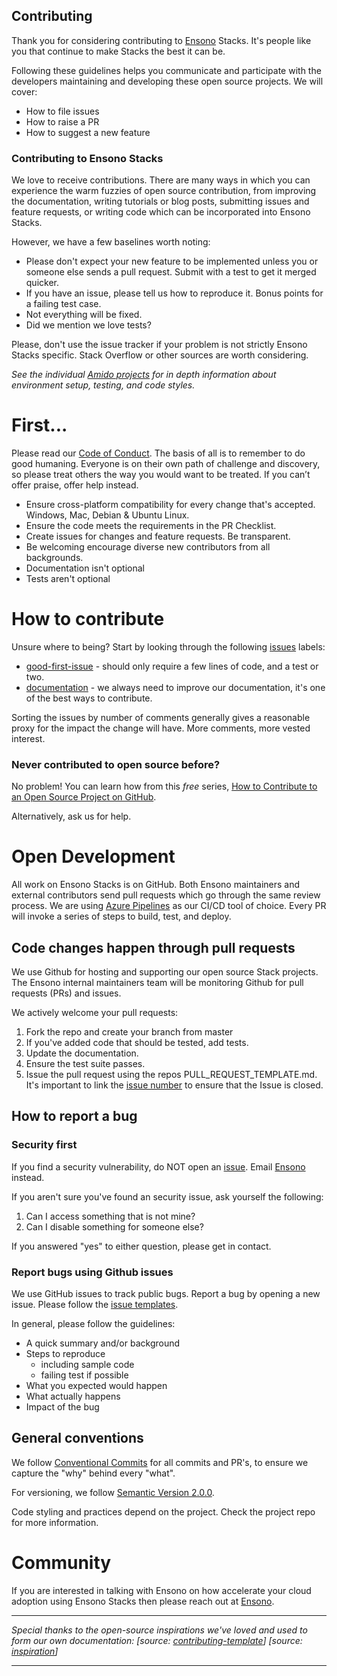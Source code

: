 Contributing
------------------

Thank you for considering contributing to [Ensono](https://www.ensonodigital.com) Stacks. It's people like you that continue to make Stacks the best it can be.

Following these guidelines helps you communicate and participate with the developers maintaining and developing these open source projects. We will cover:
* How to file issues
* How to raise a PR
* How to suggest a new feature


### Contributing to Ensono Stacks

We love to receive contributions. There are many ways in which you can experience the warm fuzzies of open source contribution, from improving the documentation, writing tutorials or blog posts, submitting issues and feature requests, or writing code which can be incorporated into Ensono Stacks.

However, we have a few baselines worth noting:
* Please don't expect your new feature to be implemented unless you or someone else sends a pull request. Submit with a test to get it merged quicker.
* If you have an issue, please tell us how to reproduce it. Bonus points for a failing test case.
* Not everything will be fixed.
* Did we mention we love tests?

Please, don't use the issue tracker if your problem is not strictly Ensono Stacks specific. Stack Overflow or other sources are worth considering.

_See the individual [Amido projects](./README.md) for in depth information about environment setup, testing, and code styles._

# First...
Please read our [Code of Conduct](./CODE_OF_CONDUCT.md).
The basis of all is to remember to do good humaning. Everyone is on their own path of challenge and discovery, so please treat others the way you would want to be treated. If you can’t offer praise, offer help instead.

* Ensure cross-platform compatibility for every change that's accepted. Windows, Mac, Debian & Ubuntu Linux.
* Ensure the code meets the requirements in the PR Checklist.
* Create issues for changes and feature requests. Be transparent.
* Be welcoming encourage diverse new contributors from all backgrounds.
* Documentation isn't optional
* Tests aren't optional

# How to contribute
Unsure where to being? Start by looking through the following [issues](https://github.com/Ensono/amido.github.io/issues?q=is%3Aissue+is%3Aopen+sort%3Acomments-desc) labels:

* [good-first-issue](https://github.com/Ensono/amido.github.io/labels/good-first-issue) - should only require a few lines of code, and a test or two.
* [documentation](https://github.com/Ensono/amido.github.io/labels/kind%2Fdocumentation) - we always need to improve our documentation, it's one of the best ways to contribute.

Sorting the issues by number of comments generally gives a reasonable proxy for the impact the change will have. More comments, more vested interest.

### Never contributed to open source before?
No problem! You can learn how from this *free* series, [How to Contribute to an Open Source Project on GitHub](https://egghead.io/series/how-to-contribute-to-an-open-source-project-on-github).

Alternatively, ask us for help.

# Open Development
All work on Ensono Stacks is on GitHub. Both Ensono maintainers and external contributors send pull requests which go through the same review process. We are using [Azure Pipelines](https://azure.microsoft.com/en-gb/services/devops/pipelines/) as our CI/CD tool of choice. Every PR will invoke a series of steps to build, test, and deploy.

## Code changes happen through pull requests
We use Github for hosting and supporting our open source Stack projects. The Ensono internal maintainers team will be monitoring Github for pull requests (PRs) and issues.

We actively welcome your pull requests:

1. Fork the repo and create your branch from master
2. If you've added code that should be tested, add tests.
3. Update the documentation.
4. Ensure the test suite passes.
5. Issue the pull request using the repos PULL_REQUEST_TEMPLATE.md. It's important to link the [issue number](https://github.com/Ensono/amido.github.io/issues) to ensure that the Issue is closed.

## How to report a bug
### Security first
If you find a security vulnerability, do NOT open an [issue](https://github.com/Ensono/amido.github.io/issues/new/choose). Email [Ensono](mailto:stacks@ensono.com) instead.

If you aren't sure you've found an security issue, ask yourself the following:
1. Can I access something that is not mine?
2. Can I disable something for someone else?

If you answered "yes" to either question, please get in contact.

### Report bugs using Github issues
We use GitHub issues to track public bugs. Report a bug by opening a new issue. Please follow the [issue templates](https://github.com/Ensono/amido.github.io/tree/master/.github/ISSUE_TEMPLATE).

In general, please follow the guidelines:
* A quick summary and/or background
* Steps to reproduce
    * including sample code
    * failing test if possible
* What you expected would happen
* What actually happens
* Impact of the bug

## General conventions
We follow [Conventional Commits](https://www.conventionalcommits.org/en/v1.0.0/) for all commits and PR's, to ensure we capture the "why" behind every "what".

For versioning, we follow [Semantic Version 2.0.0](https://semver.org/).

Code styling and practices depend on the project. Check the project repo for more information.

# Community
If you are interested in talking with Ensono on how accelerate your cloud adoption using Ensono Stacks then please reach out at [Ensono](mailto:stacks@ensono.com).

*************************
_Special thanks to the open-source inspirations we've loved and used to form our own documentation:
[source: [contributing-template](https://github.com/nayafia/contributing-template/blob/master/CONTRIBUTING-template.md)]
[source: [inspiration](https://github.com/codetriage/codetriage/blob/master/CONTRIBUTING.md)]_
************************
